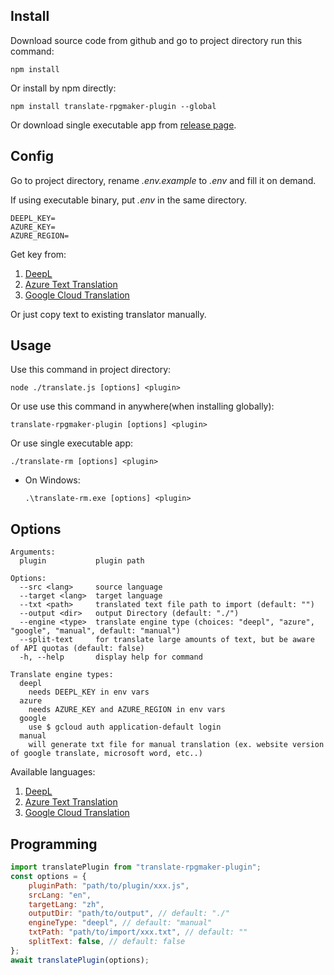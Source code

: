 ## Install
Download source code from github and go to project directory run this command:
```shell
npm install
```
Or install by npm directly:
```shell
npm install translate-rpgmaker-plugin --global
```
Or download single executable app from [release page](https://github.com/moonyoulove/translate-rpgmaker-plugin/releases/latest).

## Config
Go to project directory, rename *.env.example* to *.env* and fill it on demand.

If using executable binary, put *.env* in the same directory.
```shell
DEEPL_KEY=
AZURE_KEY=
AZURE_REGION=
```
Get key from:
1. [DeepL](https://developers.deepl.com/docs/getting-started/auth#authentication)
3. [Azure Text Translation](https://learn.microsoft.com/en-us/azure/ai-services/translator/create-translator-resource#get-your-authentication-keys-and-endpoint)
3. [Google Cloud Translation](https://cloud.google.com/translate/docs/authentication#authn-how-to)

Or just copy text to existing translator manually.

## Usage
Use this command in project directory:
```
node ./translate.js [options] <plugin>
```
Or use use this command in anywhere(when installing globally):
```
translate-rpgmaker-plugin [options] <plugin>
```
Or use single executable app:
```
./translate-rm [options] <plugin> 
```
* On Windows:
  ```
  .\translate-rm.exe [options] <plugin> 
  ```

## Options
```
Arguments:
  plugin           plugin path

Options:
  --src <lang>     source language
  --target <lang>  target language
  --txt <path>     translated text file path to import (default: "")
  --output <dir>   output Directory (default: "./")
  --engine <type>  translate engine type (choices: "deepl", "azure", "google", "manual", default: "manual")
  --split-text     for translate large amounts of text, but be aware of API quotas (default: false)
  -h, --help       display help for command

Translate engine types:
  deepl
    needs DEEPL_KEY in env vars
  azure
    needs AZURE_KEY and AZURE_REGION in env vars
  google
    use $ gcloud auth application-default login
  manual
    will generate txt file for manual translation (ex. website version of google translate, microsoft word, etc..)
```
Available languages:
1. [DeepL](https://developers.deepl.com/docs/resources/supported-languages)
3. [Azure Text Translation](https://learn.microsoft.com/en-us/azure/ai-services/translator/language-support)
3. [Google Cloud Translation](https://cloud.google.com/translate/docs/languages)

## Programming
```js
import translatePlugin from "translate-rpgmaker-plugin";
const options = {
    pluginPath: "path/to/plugin/xxx.js",
    srcLang: "en",
    targetLang: "zh",
    outputDir: "path/to/output", // default: "./"
    engineType: "deepl", // default: "manual"
    txtPath: "path/to/import/xxx.txt", // default: ""
    splitText: false, // default: false
};
await translatePlugin(options);
```
